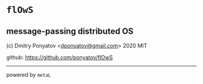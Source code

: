 #  `flOwS`
## message-passing distributed OS

(c) Dmitry Ponyatov <<dponyatov@gmail.com>> 2020 MIT

github: https://github.com/ponyatov/flOwS

***
powered by `metaL`
